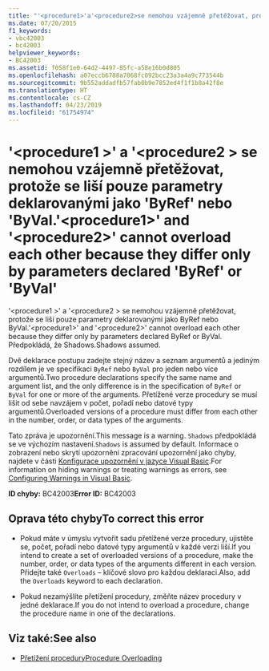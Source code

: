 ```yaml
---
title: "'<procedure1>'a'<procedure2>se nemohou vzájemně přetěžovat, protože se liší pouze parametry deklarovanými jako 'ByRef' nebo 'ByVal."
ms.date: 07/20/2015
f1_keywords:
- vbc42003
- bc42003
helpviewer_keywords:
- BC42003
ms.assetid: f058f1e0-64d2-4497-85fc-a58e16b0d805
ms.openlocfilehash: a07eccb6788a7068fc092bcc23a3a4a9c773544b
ms.sourcegitcommit: 9b552addadfb57fab0b9e7852ed4f1f1b8a42f8e
ms.translationtype: HT
ms.contentlocale: cs-CZ
ms.lasthandoff: 04/23/2019
ms.locfileid: "61754974"
---
```

# <a name="procedure1-and-procedure2-cannot-overload-each-other-because-they-differ-only-by-parameters-declared-byref-or-byval"></a><span data-ttu-id="cb3a6-102">'\<procedure1 >' a '\<procedure2 > se nemohou vzájemně přetěžovat, protože se liší pouze parametry deklarovanými jako 'ByRef' nebo 'ByVal.</span><span class="sxs-lookup"><span data-stu-id="cb3a6-102">'\<procedure1>' and '\<procedure2>' cannot overload each other because they differ only by parameters declared 'ByRef' or 'ByVal'</span></span>
<span data-ttu-id="cb3a6-103">'\<procedure1 >' a '\<procedure2 > se nemohou vzájemně přetěžovat, protože se liší pouze parametry deklarovanými jako ByRef nebo ByVal.</span><span class="sxs-lookup"><span data-stu-id="cb3a6-103">'\<procedure1>' and '\<procedure2>' cannot overload each other because they differ only by parameters declared ByRef or ByVal.</span></span> <span data-ttu-id="cb3a6-104">Předpokládá, že Shadows.</span><span class="sxs-lookup"><span data-stu-id="cb3a6-104">Shadows assumed.</span></span>  
  
 <span data-ttu-id="cb3a6-105">Dvě deklarace postupu zadejte stejný název a seznam argumentů a jediným rozdílem je ve specifikaci `ByRef` nebo `ByVal` pro jeden nebo více argumentů.</span><span class="sxs-lookup"><span data-stu-id="cb3a6-105">Two procedure declarations specify the same name and argument list, and the only difference is in the specification of `ByRef` or `ByVal` for one or more of the arguments.</span></span> <span data-ttu-id="cb3a6-106">Přetížené verze procedury se musí lišit od sebe navzájem v počet, pořadí nebo datové typy argumentů.</span><span class="sxs-lookup"><span data-stu-id="cb3a6-106">Overloaded versions of a procedure must differ from each other in the number, order, or data types of the arguments.</span></span>  
  
 <span data-ttu-id="cb3a6-107">Tato zpráva je upozornění.</span><span class="sxs-lookup"><span data-stu-id="cb3a6-107">This message is a warning.</span></span> <span data-ttu-id="cb3a6-108">`Shadows` předpokládá se ve výchozím nastavení.</span><span class="sxs-lookup"><span data-stu-id="cb3a6-108">`Shadows` is assumed by default.</span></span> <span data-ttu-id="cb3a6-109">Informace o zobrazení nebo skrytí upozornění zpracování upozornění jako chyby, najdete v části [Konfigurace upozornění v jazyce Visual Basic](/visualstudio/ide/configuring-warnings-in-visual-basic).</span><span class="sxs-lookup"><span data-stu-id="cb3a6-109">For information on hiding warnings or treating warnings as errors, see [Configuring Warnings in Visual Basic](/visualstudio/ide/configuring-warnings-in-visual-basic).</span></span>  
  
 <span data-ttu-id="cb3a6-110">**ID chyby:** BC42003</span><span class="sxs-lookup"><span data-stu-id="cb3a6-110">**Error ID:** BC42003</span></span>  
  
## <a name="to-correct-this-error"></a><span data-ttu-id="cb3a6-111">Oprava této chyby</span><span class="sxs-lookup"><span data-stu-id="cb3a6-111">To correct this error</span></span>  
  
- <span data-ttu-id="cb3a6-112">Pokud máte v úmyslu vytvořit sadu přetížené verze procedury, ujistěte se, počet, pořadí nebo datové typy argumentů v každé verzi liší.</span><span class="sxs-lookup"><span data-stu-id="cb3a6-112">If you intend to create a set of overloaded versions of a procedure, make the number, order, or data types of the arguments different in each version.</span></span> <span data-ttu-id="cb3a6-113">Přidejte také `Overloads` – klíčové slovo pro každou deklaraci.</span><span class="sxs-lookup"><span data-stu-id="cb3a6-113">Also, add the `Overloads` keyword to each declaration.</span></span>  
  
- <span data-ttu-id="cb3a6-114">Pokud nezamýšlíte přetížení procedury, změňte název procedury v jedné deklarace.</span><span class="sxs-lookup"><span data-stu-id="cb3a6-114">If you do not intend to overload a procedure, change the procedure name in one of the declarations.</span></span>  
  
## <a name="see-also"></a><span data-ttu-id="cb3a6-115">Viz také:</span><span class="sxs-lookup"><span data-stu-id="cb3a6-115">See also</span></span>

- [<span data-ttu-id="cb3a6-116">Přetížení procedury</span><span class="sxs-lookup"><span data-stu-id="cb3a6-116">Procedure Overloading</span></span>](../../visual-basic/programming-guide/language-features/procedures/procedure-overloading.md)
